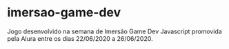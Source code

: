 # imersao-game-dev
Jogo desenvolvido na semana de Imersão Game Dev Javascript promovida pela Alura entre os dias 22/06/2020 a 26/06/2020.
